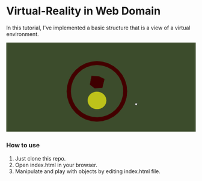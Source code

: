 # Virtual-Reality in Web Domain
In this tutorial, I've implemented a basic structure that is a view of a virtual environment.

![Screen Recording](https://github.com/pranjals149/Virtual-Reality---Web/blob/master/vr.gif)

### How to use
1. Just clone this repo.
2. Open index.html in your browser.
3. Manipulate and play with objects by editing index.html file. 
